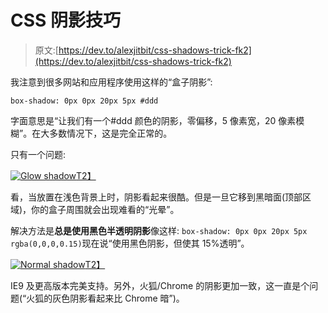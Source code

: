 # CSS 阴影技巧

> 原文:[https://dev.to/alexjitbit/css-shadows-trick-fk2](https://dev.to/alexjitbit/css-shadows-trick-fk2)

我注意到很多网站和应用程序使用这样的“盒子阴影”:

`box-shadow: 0px 0px 20px 5px #ddd`

字面意思是“让我们有一个#ddd 颜色的阴影，零偏移，5 像素宽，20 像素模糊”。在大多数情况下，这是完全正常的。

只有一个问题:

[![Glow shadow](../Images/6f99770797a6e8c8632913d78e9f4ba0.png)T2】](https://res.cloudinary.com/practicaldev/image/fetch/s--Tu77ux_S--/c_limit%2Cf_auto%2Cfl_progressive%2Cq_auto%2Cw_880/https://i.imgur.com/MDj7eI7.png)

看，当放置在浅色背景上时，阴影看起来很酷。但是一旦它移到黑暗面(顶部区域)，你的盒子周围就会出现难看的“光晕”。

解决方法是**总是使用黑色半透明阴影**像这样:
`box-shadow: 0px 0px 20px 5px rgba(0,0,0,0.15)`现在说“使用黑色阴影，但使其 15%透明”。

[![Normal shadow](../Images/968329d75f63ca003d87061f7f8d0125.png)T2】](https://res.cloudinary.com/practicaldev/image/fetch/s--7PaU4wLE--/c_limit%2Cf_auto%2Cfl_progressive%2Cq_auto%2Cw_880/https://i.imgur.com/MNMm9qc.png)

IE9 及更高版本完美支持。另外，火狐/Chrome 的阴影更加一致，这一直是个问题(“火狐的灰色阴影看起来比 Chrome 暗”)。